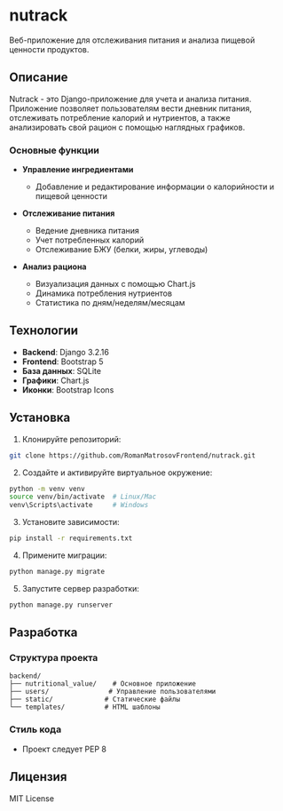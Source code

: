 # nutrack

Веб-приложение для отслеживания питания и анализа пищевой ценности продуктов.

## Описание

Nutrack - это Django-приложение для учета и анализа питания. Приложение позволяет пользователям вести дневник питания, отслеживать потребление калорий и нутриентов, а также анализировать свой рацион с помощью наглядных графиков.

### Основные функции

- **Управление ингредиентами**
  - Добавление и редактирование информации о калорийности и пищевой ценности

- **Отслеживание питания**
  - Ведение дневника питания
  - Учет потребленных калорий
  - Отслеживание БЖУ (белки, жиры, углеводы)

- **Анализ рациона**
  - Визуализация данных с помощью Chart.js
  - Динамика потребления нутриентов
  - Статистика по дням/неделям/месяцам

## Технологии

- **Backend**: Django 3.2.16
- **Frontend**: Bootstrap 5
- **База данных**: SQLite
- **Графики**: Chart.js
- **Иконки**: Bootstrap Icons

## Установка

1. Клонируйте репозиторий:
```bash
git clone https://github.com/RomanMatrosovFrontend/nutrack.git
```

2. Создайте и активируйте виртуальное окружение:
```bash
python -m venv venv
source venv/bin/activate  # Linux/Mac
venv\Scripts\activate     # Windows
```

3. Установите зависимости:
```bash
pip install -r requirements.txt
```

4. Примените миграции:
```bash
python manage.py migrate
```

5. Запустите сервер разработки:
```bash
python manage.py runserver
```

## Разработка

### Структура проекта

```
backend/
├── nutritional_value/    # Основное приложение
├── users/               # Управление пользователями
├── static/             # Статические файлы
└── templates/          # HTML шаблоны
```

### Стиль кода

- Проект следует PEP 8

## Лицензия

MIT License
